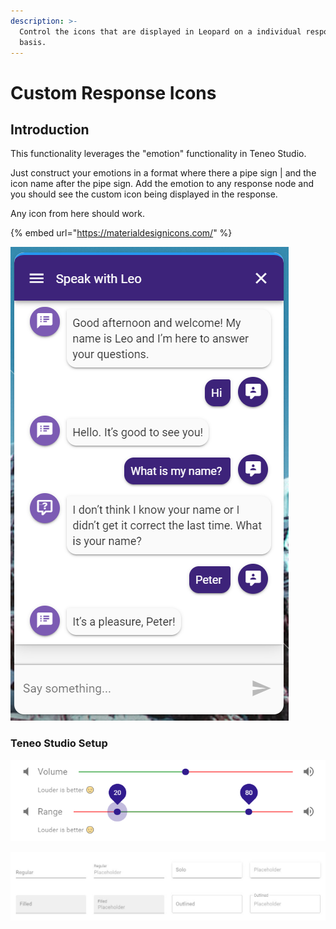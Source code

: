 ```yaml
---
description: >-
  Control the icons that are displayed in Leopard on a individual response
  basis.
---
```


# Custom Response Icons

## Introduction

This functionality leverages the "emotion" functionality in Teneo Studio. 

Just construct your emotions in a format where there a pipe sign \| and the icon name after the pipe sign. Add the emotion to any response node and you should see the custom icon being displayed in the response.

Any icon from here should work.

{% embed url="https://materialdesignicons.com/" %}

![](../../.gitbook/assets/image%20%2824%29.png)

### Teneo Studio Setup

![Solution &#xBB; Globals &#xBB; Emotions](../../.gitbook/assets/image%20%288%29.png)

![Assign emotion on output nodes](../../.gitbook/assets/image%20%281%29.png)

